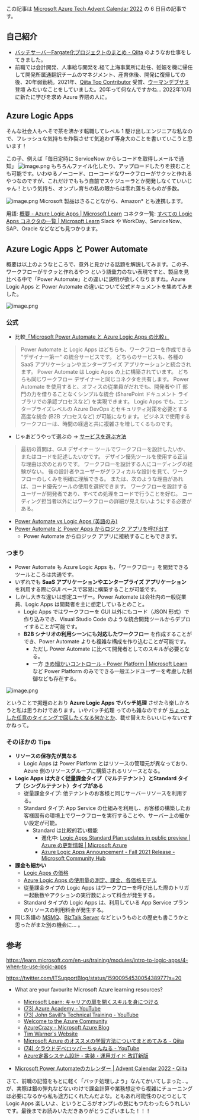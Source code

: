 この記事は [Microsoft Azure Tech Advent Calendar 2022](https://qiita.com/advent-calendar/2022/microsoft-azure-tech) の 6 日目の記事です。

## 自己紹介
- [バッチサーバーFargate化プロジェクトのまとめ - Qiita](https://qiita.com/e99h2121/items/38cb0e004d51dffd2716) のようなお仕事をしてきました。
- 前職では会計開発、人事給与開発を.経て上海事業所に赴任、妊娠を機に帰任して開発所属通翻訳チームのマネジメント、産育休後、開発に復帰しての後、20年弱勤続。2021年、[Qiita Top Contributor](https://qiita.com/Qiita/items/28e1aa0967e607d145fa#contribution%E3%83%A9%E3%83%B3%E3%82%AD%E3%83%B3%E3%82%B0) 受賞、[ウーマンデブサミ](https://codezine.jp/article/detail/15285) 登壇 みたいなことをしていました。20年って何なんですかね... 2022年10月に新たに学びを求め Azure 界隈の人に。

## Azure Logic Apps 

そんな社会人もへそで茶を沸かす転職してレベル 1 駆け出しエンジニアな私なので、フレッシュな気持ちを炸裂させて気追わず等身大のことを書いていこうと思います！

この子、例えば「毎日定時に ServiceNow からレコードを取得しメールで通知」
![image.png](https://qiita-image-store.s3.ap-northeast-1.amazonaws.com/0/93824/7ad1daa5-726b-b71c-a171-b0129c988c6d.png)
もちろんファイル化したり、アップロードしたりを挟むことも可能です。いわゆるノーコード、ローコードなワークフローがサクッと作れるやつなのですが、これだけでももう自前でスケジューラとか開発しなくていいじゃん！という気持ち、オンプレ育ちの私の眼からは零れ落ちるものが多数。


![image.png](https://qiita-image-store.s3.ap-northeast-1.amazonaws.com/0/93824/110c4e99-f0e4-8950-db4b-5509f2a6e3cb.png)
Microsoft 製品はさることながら、Amazon* とも連携します。

用語: [概要 - Azure Logic Apps | Microsoft Learn](https://learn.microsoft.com/ja-jp/azure/logic-apps/logic-apps-overview#key-terms)
コネクタ一覧: [すべての Logic Apps コネクタの一覧 | Microsoft Learn](https://learn.microsoft.com/ja-jp/connectors/connector-reference/connector-reference-logicapps-connectors) 
Slack や WorkDay、ServiceNow、SAP、Oracle などなども見つかります。


## Azure Logic Apps と Power Automate 

概要は以上のようなところで、意外と見かける話題を解説してみます。この子、ワークフローがサクッと作れるやつ という語彙力のない表現ですと、製品を見比べる中で「Power Automate」との違いに説明が欲しくなりますね。Azure Logic Apps と Power Automate の違いについて公式ドキュメントを集めてみました。

![image.png](https://qiita-image-store.s3.ap-northeast-1.amazonaws.com/0/93824/2ae4d950-8743-dd8a-71f4-c734d4321cff.png)

### 公式
- 比較[「Microsoft Power Automate と Azure Logic Apps の比較」](https://learn.microsoft.com/ja-JP/azure/azure-functions/functions-compare-logic-apps-ms-flow-webjobs#compare-microsoft-power-automate-and-azure-logic-apps)

> Power Automate と Logic Apps はどちらも、ワークフローを作成できる "デザイナー第一" の統合サービスです。 どちらのサービスも、各種の SaaS アプリケーションやエンタープライズ アプリケーションと統合されます。
> Power Automate は Logic Apps の上に構築されています。 どちらも同じワークフロー デザイナーと同じコネクタを共有します。
> Power Automate を使用すると、オフィスの従業員がだれでも、開発者や IT 部門の力を借りることなくシンプルな統合 (SharePoint ドキュメント ライブラリでの承認プロセスなど) を実現できます。 Logic Apps でも、エンタープライズレベルの Azure DevOps とセキュリティ対策を必要とする高度な統合 (B2B プロセスなど) が可能になります。 ビジネスで使用するワークフローは、時間の経過と共に複雑さを増してくるものです。


- じゃあどうやって選ぶの → [サービスを選ぶ方法](https://learn.microsoft.com/ja-jp/training/modules/choose-azure-service-to-integrate-and-automate-business-processes/3-analyze-the-decision-criteria)

> 最初の質問は、GUI デザイナー ツールでワークフローを設計したいか、またはコードを記述したいかです。 デザイン優先ツールを使用する正当な理由は次のとおりです。
> ワークフローを設計する人にコーディングの経験がない。
> 後の設計者やユーザーがグラフィカルな設計を見て、ワークフローのしくみを明確に理解できる。
> または、次のような理由があれば、コード優先ツールの使用を選択できます。
> ワークフローを設計するユーザーが開発者であり、すべての処理をコードで行うことを好む。
> コーディング担当者以外にはワークフローの詳細が見えないようにする必要がある。


- [Power Automate vs Logic Apps (英語のみ)](https://learn.microsoft.com/ja-JP/microsoft-365/community/power-automate-vs-logic-apps)
- [Power Automate と Power Apps からロジック アプリを呼び出す](https://learn.microsoft.com/ja-jp/azure/logic-apps/call-from-power-automate-power-apps#export-your-logic-app-as-a-custom-connector)
    - Power Automate からロジック アプリに接続することもできます。


### つまり

- Power Automate も Azure Logic Apps も、「ワークフロー」を開発できるツールところは共通です。
- いずれでも **SaaS アプリケーションやエンタープライズ アプリケーション** を利用する際にGUI ベースで容易に構築することが可能です。
- しかし大きな違いは想定ユーザー。Power Automate は会社内の一般従業員、Logic Apps は開発者を主に想定しているとのこと。
	- Logic Apps ではワークフローを GUI 以外にもコード（JSON 形式）で作り込みでき、Visual Studio Code のような統合開発ツールからデプロイすることが可能です。
	- **B2B シナリオの利用シーンにも対応したワークフロー** を作成することができ、Power Automate よりも複雑な構成を作り込むことが可能です。
		- ただし Power Automate に比べて開発者としてのスキルが必要となる。
		- 一方 [きめ細かいコントロール - Power Platform | Microsoft Learn](https://learn.microsoft.com/ja-jp/power-platform/admin/dlp-granular-controls#connector-action-control)  など Power Platform のみでできる一般エンドユーザーを考慮した制御なども存在する。

![image.png](https://qiita-image-store.s3.ap-northeast-1.amazonaws.com/0/93824/462d3b55-109b-597d-0a33-b6d504fe003f.png)

ということで掲題のとおり **Azure Logic Apps でバッチ処理** させたら楽しかろうと私は思うわけであります。いやバッチ処理 ってのも雑なのですが [ちょっとした任意のタイミングで回したくなる何かとか](https://qiita.com/e99h2121/items/38cb0e004d51dffd2716#%E5%88%A5%E6%A1%88)、載せ替えたらいいじゃないですかねって。



### そのほかの Tips

- **リソースの保存先が異なる**
	- Logic Apps は Power Platform とはリソースの管理元が異なっており、
Azure 側のリソースグループに構築されるリソースとなる。
- **Logic Apps は大きく従量課金タイプ（マルチテナント）とStandard タイプ（シングルテナント）タイプがある**
	- 従量課金タイプ: 他テナントのお客様と同じサーバーリソースを利用する。
	- Standard タイプ: App Service の仕組みを利用し、お客様の構築したお客様固有の環境上でワークフローを実行することや、サーバー上の細かい設定が可能。
		- Standard は比較的若い機能
			- 進化中: [Logic Apps Standard Plan updates in public preview | Azure の更新情報 | Microsoft Azure](https://azure.microsoft.com/ja-jp/updates/logic-apps-standard-plan-updates-2/)
			- [Azure Logic Apps Announcement - Fall 2021 Release - Microsoft Community Hub](https://techcommunity.microsoft.com/t5/azure-developer-community-blog/azure-logic-apps-announcement-fall-2021-release/ba-p/2911923)
- **課金も細かい**
	- [Logic Apps の価格](https://azure.microsoft.com/ja-jp/pricing/details/logic-apps/)
	- [Azure Logic Apps の使用量の測定、課金、各価格モデル](https://learn.microsoft.com/ja-jp/azure/logic-apps/logic-apps-pricing)
	- 従量課金タイプの Logic Apps はワークフローを呼び出した際のトリガー起動数やアクションの実行数によって料金が発生する。
	- Standard タイプの Logic Apps は、利用している App Service プランのリソースの利用料金が発生する。
- 同じ系譜の [MSMQ](https://learn.microsoft.com/ja-jp/dotnet/framework/wcf/samples/installing-message-queuing-msmq)、[BizTalk Server](https://learn.microsoft.com/ja-jp/biztalk/core/introducing-biztalk-server) などというものとの歴史も書こうかと思ったがまた別の機会に... 。


## 参考

https://learn.microsoft.com/en-us/training/modules/intro-to-logic-apps/4-when-to-use-logic-apps

https://twitter.com/ITSupportBlog/status/1590095453005438977?s=20


- What are your favourite Microsoft Azure learning resources?
	- [Microsoft Learn: キャリアの扉を開くスキルを身につける](https://learn.microsoft.com/ja-jp/)
	- [(73) Azure Academy - YouTube](https://www.youtube.com/c/AzureAcademy)
	- [(73) John Savill's Technical Training - YouTube](https://www.youtube.com/c/NTFAQGuy)
	- [Welcome to the Azure Community](https://techcommunity.microsoft.com/t5/azure/ct-p/Azure?WT.mc_id=AZ-MVP-5003430)
	- [AzureCrazy - Microsoft Azure Blog](https://azurecrazy.com/)
	- [Tim Warner's Website](https://techtrainertim.com/)
	- [Microsoft Azure のオススメの学習方法についてまとめてみる - Qiita](https://qiita.com/nakazax/items/9311ed4b20d045c094d4)
	- [(74) クラウドデベロッパーちゃんねる - YouTube](https://www.youtube.com/channel/UCMmRHq3E_9Hc9noZeo3zDCw)
    - [Azure定番システム設計・実装・運用ガイド 改訂新版](https://www.amazon.co.jp/dp/4296080121)

- [Microsoft Power Automateのカレンダー | Advent Calendar 2022 - Qiita](https://qiita.com/advent-calendar/2022/powerautomate)


さて、前職の記憶をもとに軽く「バッチ処理しよう」なんてかいてしまった...。が、実際は銀の弾丸などないわけで課金計算や業務想定やら複雑にチューニングは必要になるから私も途方にくれたんだよな。ともあれ可能性のひとつとして Logic Apps 楽しいよ、というところがオンプレの民にもつたわったらうれしいです。最後までお読みいただきありがとうございました！！！
